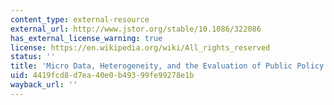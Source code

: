 ```yaml
---
content_type: external-resource
external_url: http://www.jstor.org/stable/10.1086/322086
has_external_license_warning: true
license: https://en.wikipedia.org/wiki/All_rights_reserved
status: ''
title: 'Micro Data, Heterogeneity, and the Evaluation of Public Policy: Nobel Lecture'
uid: 4419fcd8-d7ea-40e0-b493-99fe99278e1b
wayback_url: ''
---
```

